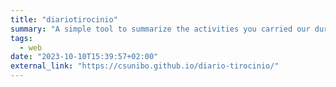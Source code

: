 ```yaml
---
title: "diariotirocinio"
summary: "A simple tool to summarize the activities you carried our during your internship (https://github.com/csunibo/diariotirocinio)"
tags:
  - web
date: "2023-10-10T15:39:57+02:00"
external_link: "https://csunibo.github.io/diario-tirocinio/"
---
```

